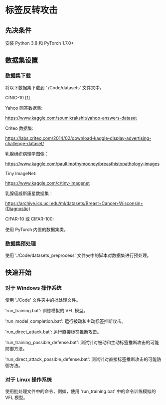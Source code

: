 # 标签反转攻击

## 先决条件

安装 Python 3.8 和 PyTorch 1.7.0+

## 数据集设置

### 数据集下载

将以下数据集下载到 './Code/datasets' 文件夹中。

CINIC-10 [1]

Yahoo 回答数据集:

https://www.kaggle.com/soumikrakshit/yahoo-answers-dataset

Criteo 数据集:

https://labs.criteo.com/2014/02/download-kaggle-display-advertising-challenge-dataset/

乳腺组织病理学图像：

https://www.kaggle.com/paultimothymooney/breasthistopathology-images

Tiny ImageNet:

https://www.kaggle.com/c/tiny-imagenet

乳腺癌威斯康星数据集：

https://archive.ics.uci.edu/ml/datasets/Breast+Cancer+Wisconsin+(Diagnostic)

CIFAR-10 或 CIFAR-100:

使用 PyTorch 内置的数据集类。

### 数据集预处理

使用 './Code/datasets_preprocess' 文件夹中的脚本对数据集进行预处理。

## 快速开始

### 对于 Windows 操作系统

使用 './Code' 文件夹中的批处理文件。

'run_training.bat': 训练模拟的 VFL 模型。

'run_model_completion.bat': 运行被动和主动标签推断攻击。

'run_direct_attack.bat': 运行直接标签推断攻击。

'run_training_possible_defense.bat': 测试针对被动和主动标签推断攻击的可能防御方法。

'run_direct_attack_possible_defense.bat': 测试针对直接标签推断攻击的可能防御方法。

### 对于 Linux 操作系统

使用批处理文件中的命令，例如，使用 'run_training.bat' 中的命令训练模拟的 VFL 模型。
